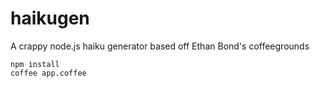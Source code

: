 haikugen
=============

A crappy node.js haiku generator based off Ethan Bond's coffeegrounds

```
npm install
coffee app.coffee
```